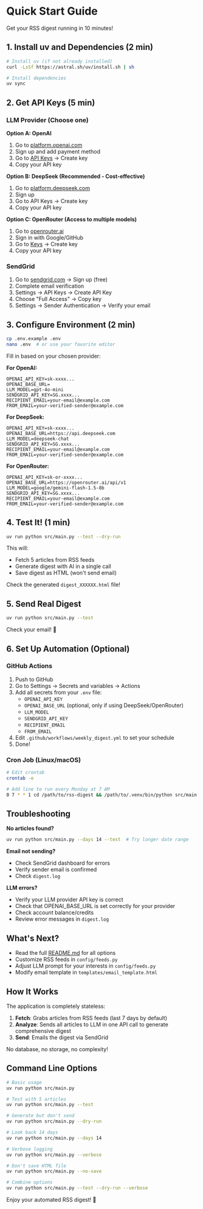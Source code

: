 # Quick Start Guide

Get your RSS digest running in 10 minutes!

## 1. Install uv and Dependencies (2 min)

```bash
# Install uv (if not already installed)
curl -LsSf https://astral.sh/uv/install.sh | sh

# Install dependencies
uv sync
```

## 2. Get API Keys (5 min)

### LLM Provider (Choose one)

**Option A: OpenAI**
1. Go to [platform.openai.com](https://platform.openai.com)
2. Sign up and add payment method
3. Go to [API Keys](https://platform.openai.com/api-keys) → Create key
4. Copy your API key

**Option B: DeepSeek (Recommended - Cost-effective)**
1. Go to [platform.deepseek.com](https://platform.deepseek.com)
2. Sign up
3. Go to API Keys → Create key
4. Copy your API key

**Option C: OpenRouter (Access to multiple models)**
1. Go to [openrouter.ai](https://openrouter.ai)
2. Sign in with Google/GitHub
3. Go to [Keys](https://openrouter.ai/keys) → Create key
4. Copy your API key

### SendGrid
1. Go to [sendgrid.com](https://sendgrid.com) → Sign up (free)
2. Complete email verification
3. Settings → API Keys → Create API Key
4. Choose "Full Access" → Copy key
5. Settings → Sender Authentication → Verify your email

## 3. Configure Environment (2 min)

```bash
cp .env.example .env
nano .env  # or use your favorite editor
```

Fill in based on your chosen provider:

**For OpenAI:**
```
OPENAI_API_KEY=sk-xxxx...
OPENAI_BASE_URL=
LLM_MODEL=gpt-4o-mini
SENDGRID_API_KEY=SG.xxxx...
RECIPIENT_EMAIL=your-email@example.com
FROM_EMAIL=your-verified-sender@example.com
```

**For DeepSeek:**
```
OPENAI_API_KEY=sk-xxxx...
OPENAI_BASE_URL=https://api.deepseek.com
LLM_MODEL=deepseek-chat
SENDGRID_API_KEY=SG.xxxx...
RECIPIENT_EMAIL=your-email@example.com
FROM_EMAIL=your-verified-sender@example.com
```

**For OpenRouter:**
```
OPENAI_API_KEY=sk-or-xxxx...
OPENAI_BASE_URL=https://openrouter.ai/api/v1
LLM_MODEL=google/gemini-flash-1.5-8b
SENDGRID_API_KEY=SG.xxxx...
RECIPIENT_EMAIL=your-email@example.com
FROM_EMAIL=your-verified-sender@example.com
```

## 4. Test It! (1 min)

```bash
uv run python src/main.py --test --dry-run
```

This will:
- Fetch 5 articles from RSS feeds
- Generate digest with AI in a single call
- Save digest as HTML (won't send email)

Check the generated `digest_XXXXXX.html` file!

## 5. Send Real Digest

```bash
uv run python src/main.py --test
```

Check your email! 📧

## 6. Set Up Automation (Optional)

### GitHub Actions
1. Push to GitHub
2. Go to Settings → Secrets and variables → Actions
3. Add all secrets from your `.env` file:
   - `OPENAI_API_KEY`
   - `OPENAI_BASE_URL` (optional, only if using DeepSeek/OpenRouter)
   - `LLM_MODEL`
   - `SENDGRID_API_KEY`
   - `RECIPIENT_EMAIL`
   - `FROM_EMAIL`
4. Edit `.github/workflows/weekly_digest.yml` to set your schedule
5. Done!

### Cron Job (Linux/macOS)
```bash
# Edit crontab
crontab -e

# Add line to run every Monday at 7 AM
0 7 * * 1 cd /path/to/rss-digest && /path/to/.venv/bin/python src/main.py
```

## Troubleshooting

**No articles found?**
```bash
uv run python src/main.py --days 14 --test  # Try longer date range
```

**Email not sending?**
- Check SendGrid dashboard for errors
- Verify sender email is confirmed
- Check `digest.log`

**LLM errors?**
- Verify your LLM provider API key is correct
- Check that OPENAI_BASE_URL is set correctly for your provider
- Check account balance/credits
- Review error messages in `digest.log`

## What's Next?

- Read the full [README.md](README.md) for all options
- Customize RSS feeds in `config/feeds.py`
- Adjust LLM prompt for your interests in `config/feeds.py`
- Modify email template in `templates/email_template.html`

## How It Works

The application is completely stateless:
1. **Fetch**: Grabs articles from RSS feeds (last 7 days by default)
2. **Analyze**: Sends all articles to LLM in one API call to generate comprehensive digest
3. **Send**: Emails the digest via SendGrid

No database, no storage, no complexity!

## Command Line Options

```bash
# Basic usage
uv run python src/main.py

# Test with 5 articles
uv run python src/main.py --test

# Generate but don't send
uv run python src/main.py --dry-run

# Look back 14 days
uv run python src/main.py --days 14

# Verbose logging
uv run python src/main.py --verbose

# Don't save HTML file
uv run python src/main.py --no-save

# Combine options
uv run python src/main.py --test --dry-run --verbose
```

Enjoy your automated RSS digest! 🎉
